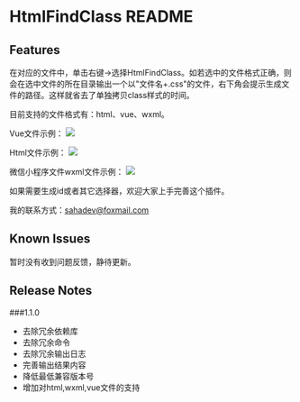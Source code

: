 # HtmlFindClass README

## Features
在对应的文件中，单击右键->选择HtmlFindClass。如若选中的文件格式正确，则会在选中文件的所在目录输出一个以"文件名+.css"的文件，右下角会提示生成文件的路径。这样就省去了单独拷贝class样式的时间。

目前支持的文件格式有：html、vue、wxml。

Vue文件示例：
![](https://github.com/sahadev/htmlfindclass/blob/master/resource/Jan-30-2019%2014-37-34_vue.gif)

Html文件示例：
![](https://github.com/sahadev/htmlfindclass/blob/master/resource/Jan-30-2019%2014-39-06_html.gif)

微信小程序文件wxml文件示例：
![](https://github.com/sahadev/htmlfindclass/blob/master/resource/Jan-30-2019%2014-39-52_wxml.gif)

如果需要生成id或者其它选择器，欢迎大家上手完善这个插件。

我的联系方式：sahadev@foxmail.com

## Known Issues
暂时没有收到问题反馈，静待更新。

## Release Notes

###1.1.0
- 去除冗余依赖库
- 去除冗余命令
- 去除冗余输出日志
- 完善输出结果内容
- 降低最低兼容版本号
- 增加对html,wxml,vue文件的支持
